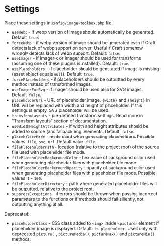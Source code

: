 # Settings

Place these settings in `config/image-toolbox.php` file.

* `useWebp` - if webp version of image should automatically be generated. Default: `true`.
* `forceWebp` - if webp version of image should be generated even if Craft detects lack of webp support on server. Useful if Craft somehow wrongly detects lack of webp support. Default: `false`.
* `useImager` - if Imager-x or Imager should be used for transforms (assuming one of these plugins is installed). Default: `true`.
* `usePlaceholders` - if placeholder should be generated if image is missing (asset object equals `null`). Default: `true`.
* `forcePlaceholders` - if placeholders should be outputted by every method instead of transformed images.
* `useImagerForSvg` - if imager should be used also for SVG images. Default: `false`.
* `placeholderUrl` - URL of placeholder image. `{width}` and `{height}` in URL will be replaced with width and height of placeholder. If this settings is empty, SVG placeholder will be used.
* `transformLayouts` - pre-defined transform settings. Read more in "Transform layouts" section of documentation.
* `useWidthHeightAttributes` - if width and height attributes should be added to source (and fallback img) elements. Default: `false`.
* `placeholderMode` - mode used when generating placeholders. Possible values: `file`, `svg`, `url`. Default value: `file`.
* `filePlaceholderPath` - location (relative to the project root) of the source file used with placeholder file mode.
* `filePlaceholderBackgroundColor` - hex value of background color used when generating placeholder files with placeholder file mode.
* `filePlaceholderBackgroundOpacity` - opacity of background color used when generating placeholder files with placeholder file mode. Possible values: `1` - `100`.
* `filePlaceholderDirectory` - path where generated placeholder files will be outputted, relative to the project root. 
* `suppressExceptions` - if errors should be thrown when passing incorrect parameters to the functions or if methods should fail siliently, not outputting anything at all.

Deprecated:

* `placeholderClass` - CSS class added to `<img>` inside `<picture>` element if placeholder image is displayed. Default: `is-placeholder`. Used unly with deprecated `picture()`, `pictureMedia()`, `pictureMax()` and `pictureMin()` methods.
